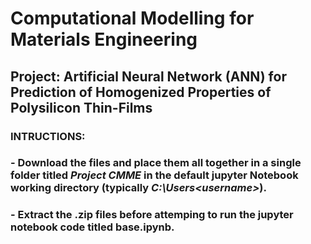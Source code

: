 # Computational Modelling for Materials Engineering
## Project: Artificial Neural Network (ANN) for Prediction of Homogenized Properties of Polysilicon Thin-Films 
### INTRUCTIONS: 
### - Download the files and place them all together in a single folder titled *Project CMME* in the default jupyter Notebook working directory (typically *C:\Users\<username>*). 
### - Extract the .zip files before attemping to run the jupyter notebook code titled **base.ipynb**.
